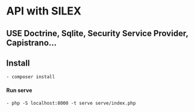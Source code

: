 # API with SILEX

## USE Doctrine, Sqlite, Security Service Provider, Capistrano...

## Install
    - composer install

#### Run serve
    - php -S localhost:8000 -t serve serve/index.php
